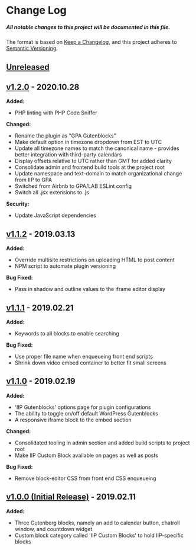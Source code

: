 # Change Log

##### All notable changes to this project will be documented in this file.

The format is based on [Keep a Changelog](https://keepachangelog.com/en/1.0.0/),
and this project adheres to [Semantic Versioning](https://semver.org/spec/v2.0.0.html).

## [Unreleased](https://github.com/IIP-Design/gpa-gutenblocks/compare/v1.2.0...HEAD)

## [v1.2.0](https://github.com/IIP-Design/gpa-gutenblocks/compare/v1.1.2...v1.2.0) - 2020.10.28

**Added:**

- PHP linting with PHP Code Sniffer

**Changed:**

- Rename the plugin as "GPA Gutenblocks"
- Make default option in timezone dropdown from EST to UTC
- Update all timezone names to match the canonical name - provides better integration with third-party calendars
- Display offsets relative to UTC rather than GMT for added clarity
- Consolidate admin and frontend build tools at the project root
- Update namespace and text-domain to match organizational change from IIP to GPA
- Switched from Airbnb to GPA/LAB ESLint config
- Switch all .jsx extensions to .js

**Security:**

- Update JavaScript dependencies

## [v1.1.2](https://github.com/IIP-Design/gpa-gutenblocks/compare/v1.1.1...v1.1.2) - 2019.03.13

**Added:**

- Override multisite restrictions on uploading HTML to post content
- NPM script to automate plugin versioning

**Bug Fixed:**

- Pass in shadow and outline values to the iframe editor display

## [v1.1.1](https://github.com/IIP-Design/gpa-gutenblocks/compare/v1.1.0...v1.1.1) - 2019.02.21

**Added:**

- Keywords to all blocks to enable searching

**Bug Fixed:**

- Use proper file name when enqueueing front end scripts
- Shrink down video embed container to better fit small screens

## [v1.1.0](https://github.com/IIP-Design/gpa-gutenblocks/compare/v1.0.0...v1.1.0) - 2019.02.19

**Added:**

- 'IIP Gutenblocks' options page for plugin configurations
- The ability to toggle on/off default WordPress Gutenblocks
- A responsive iframe block to the embed section

**Changed:**

- Consolidated tooling in admin section and added build scripts to project root
- Make IIP Custom Block available on pages as well as posts

**Bug Fixed:**

- Remove block-editor CSS from front end CSS enqueueing

## [v1.0.0 (Initial Release)](https://github.com/IIP-Design/gpa-gutenblocks/releases/tag/v1.0.0) - 2019.02.11

**Added:**

- Three Gutenberg blocks, namely an add to calendar button, chatroll window, and countdown widget
- Custom block category called 'IIP Custom Blocks' to hold IIP-specific blocks
